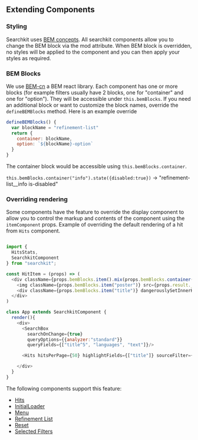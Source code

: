 ## Extending Components

### Styling
Searchkit uses [BEM concepts](https://en.bem.info/method/key-concepts). All searchkit components allow you to change the BEM block via the mod attribute. When BEM block is overridden, no styles will be applied to the component and you can then apply your styles as required.

### BEM Blocks
We use [BEM-cn](https://github.com/albburtsev/bem-cn) a BEM react library. Each component has one or more blocks (for example filters usually have 2 blocks, one for "container" and one for "option"). They will be accessible under `this.bemBlocks`. If you need an additional block or want to customize the block names, override the `defineBEMBlocks` method. Here is an example override

```js
defineBEMBlocks() {
  var blockName = "refinement-list"
  return {
    container: blockName,
    option: `${blockName}-option`
  }
}
```

The container block would be accessible using `this.bemBlocks.container`.

`this.bemBlocks.container("info").state({disabled:true})` -> "refinement-list__info is-disabled"

### Overriding rendering
Some components have the feature to override the display component to allow you to control the markup and contents of the component using the `itemComponent` props. Example of overriding the default rendering of a hit from `Hits` component.

```js

import {
  HitsStats,
  SearchkitComponent
} from "searchkit";

const HitItem = (props) => (
  <div className={props.bemBlocks.item().mix(props.bemBlocks.container("item"))}>
    <img className={props.bemBlocks.item("poster")} src={props.result._source.poster}/>
    <div className={props.bemBlocks.item("title")} dangerouslySetInnerHTML={{__html:_.get(props.result,"highlight.title",false) || props.result._source.title}}></div>
  </div>
)

class App extends SearchkitComponent {
  render(){
    <div>
      <SearchBox
        searchOnChange={true}
        queryOptions={{analyzer:"standard"}}
        queryFields={["title^5", "languages", "text"]}/>

      <Hits hitsPerPage={50} highlightFields={["title"]} sourceFilter={["title", "poster", "imdbId"]} itemComponent={HitItem}/>

    </div>
  }
}
```

The following components support this feature:

- [Hits](../components/basics/hits.md)
- [InitialLoader](../components/basics/initial-loader.md)
- [Menu](../components/navigation/menu.md)
- [Refinement List](../components/navigation/refinement-list.md)
- [Reset](../components/navigation/reset.md)
- [Selected Filters](../components/navigation/selected-filters.md)
